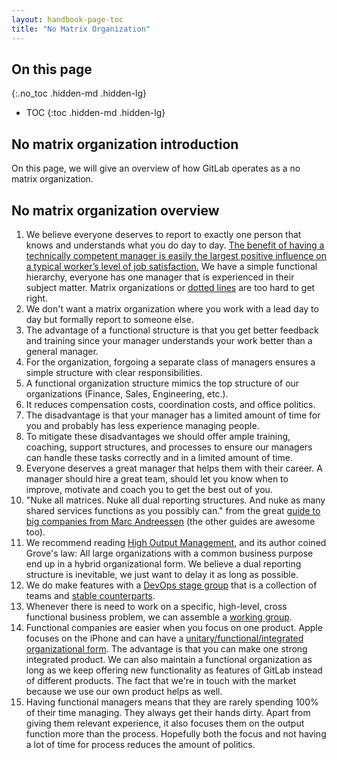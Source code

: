 ```yaml
---
layout: handbook-page-toc
title: "No Matrix Organization"
---
```


## On this page
{:.no_toc .hidden-md .hidden-lg}

- TOC
{:toc .hidden-md .hidden-lg}

## No matrix organization introduction

On this page, we will give an overview of how GitLab operates as a no matrix organization. 

## No matrix organization overview

1. We believe everyone deserves to report to exactly one person that knows and understands what you do day to day. [The benefit of having a technically competent manager is easily the largest positive influence on a typical worker’s level of job satisfaction.](https://hbr.org/2016/12/if-your-boss-could-do-your-job-youre-more-likely-to-be-happy-at-work) We have a simple functional hierarchy, everyone has one manager that is experienced in their subject matter. Matrix organizations or [dotted lines](https://www.global-integration.com/glossary/dotted-line-reporting/) are too hard to get right.
1. We don't want a matrix organization where you work with a lead day to day but formally report to someone else.
1. The advantage of a functional structure is that you get better feedback and training since your manager understands your work better than a general manager.
1. For the organization, forgoing a separate class of managers ensures a simple structure with clear responsibilities.
1. A functional organization structure mimics the top structure of our organizations (Finance, Sales, Engineering, etc.).
1. It reduces compensation costs, coordination costs, and office politics.
1. The disadvantage is that your manager has a limited amount of time for you and probably has less experience managing people.
1. To mitigate these disadvantages we should offer ample training, coaching, support structures, and processes to ensure our managers can handle these tasks correctly and in a limited amount of time.
1. Everyone deserves a great manager that helps them with their career. A manager should hire a great team, should let you know when to improve, motivate and coach you to get the best out of you.
1. "Nuke all matrices. Nuke all dual reporting structures. And nuke as many shared services functions as you possibly can." from the great [guide to big companies from Marc Andreessen](http://pmarchive.com/guide_to_big_companies_part2.html) (the other guides are awesome too).
1. We recommend reading [High Output Management](/handbook/leadership/#books), and its author coined Grove's law: All large organizations with a common business purpose end up in a hybrid organizational form. We believe a dual reporting structure is inevitable, we just want to delay it as long as possible.
1. We do make features with a [DevOps stage group](/company/team/structure/#groups) that is a collection of teams and [stable counterparts](/company/team/structure/#specialist).
1. Whenever there is need to work on a specific, high-level, cross functional business problem, we can assemble a [working group](/company/team/structure/working-groups/).
1. Functional companies are easier when you focus on one product. Apple focuses on the iPhone and can have a [unitary/functional/integrated organizational form](https://stratechery.com/2016/apples-organizational-crossroads/). The advantage is that you can make one strong integrated product. We can also maintain a functional organization as long as we keep offering new functionality as features of GitLab instead of different products. The fact that we're in touch with the market because we use our own product helps as well.
1. Having functional managers means that they are rarely spending 100% of their time managing. They always get their hands dirty. Apart from giving them relevant experience, it also focuses them on the output function more than the process. Hopefully both the focus and not having a lot of time for process reduces the amount of politics.

